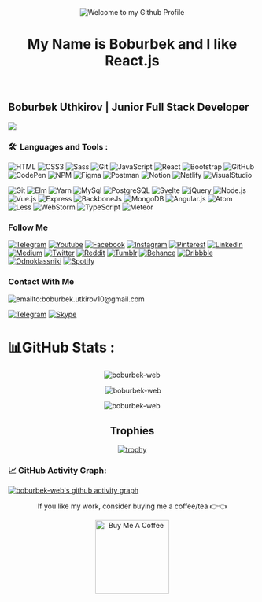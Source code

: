 
<!-- "Hero" Header -->
<div align="center">
  <img src="https://github.com/BrunnerLivio/brunnerlivio/blob/master/images/welcome.png?raw=true" style="max-width: 100%;" alt="Welcome to my Github Profile" />
  <br />
<h1>My Name is Boburbek and I like React.js</h1>
  <br />

</div>

## Boburbek Uthkirov | Junior Full Stack Developer
![](https://readme-typing-svg.herokuapp.com?font=Montserrat&color=coral&lines=I'm+a+Frontend+Developer;I'm+a+React+JS+Developer;)
### 
 ### 🛠 &nbsp;Languages and Tools :


![HTML](https://img.shields.io/badge/-HTML5-082032?style=for-the-badge&logo=HTML5)
![CSS3](https://img.shields.io/badge/-CSS3-082032?style=for-the-badge&logo=CSS3&logoColor=blue)
![Sass](https://img.shields.io/badge/-Sass-082032?style=for-the-badge&logo=Sass)
![Git](https://img.shields.io/badge/-Git-082032?style=for-the-badge&logo=Git)
![JavaScript](https://img.shields.io/badge/-JavaScript-082032?style=for-the-badge&logo=JavaScript)
![React](https://img.shields.io/badge/-React-082032?style=for-the-badge&logo=React)
![Bootstrap](https://img.shields.io/badge/-Bootstrap-082032?style=for-the-badge&logo=Bootstrap)
![GitHub](https://img.shields.io/badge/-GitHub-082032?style=for-the-badge&logo=GitHub)
![CodePen](https://img.shields.io/badge/-Codepen-082032?style=for-the-badge&logo=Codepen)
![NPM](https://img.shields.io/badge/-Npm-082032?style=for-the-badge&logo=NPM)
![Figma](https://img.shields.io/badge/-Figma-082032?style=for-the-badge&logo=Figma)
![Postman](https://img.shields.io/badge/-Postman-082032?style=for-the-badge&logo=Postman)
![Notion](https://img.shields.io/badge/-Notion-082032?style=for-the-badge&logo=Notion)
![Netlify](https://img.shields.io/badge/-Netlify-082032?style=for-the-badge&logo=Netlify)
![VisualStudio](https://img.shields.io/badge/-Vscode-082032?style=for-the-badge&logo=VisualStudio&logoColor=blue)

![Git](https://img.shields.io/badge/-Git-082032?style=for-the-badge&logo=Git)
![Elm](https://img.shields.io/badge/-Elm-082032?style=for-the-badge&logo=elm)
![Yarn](https://img.shields.io/badge/-Yarn-082032?style=for-the-badge&logo=yarn)
![MySql](https://img.shields.io/badge/-MySql-082032?style=for-the-badge&logo=MySql)
![PostgreSQL](https://img.shields.io/badge/-PostgreSQL-082032?style=for-the-badge&logo=PostgreSQL)
![Svelte](https://img.shields.io/badge/-Svelte-082032?style=for-the-badge&logo=svelte)
![jQuery](https://img.shields.io/badge/-jQuery-082032?style=for-the-badge&logo=jQuery)
![Node.js](https://img.shields.io/badge/-Node.js-082032?style=for-the-badge&logo=Node.js)
![Vue.js](https://img.shields.io/badge/-Vue.js-082032?style=for-the-badge&logo=Vue.js)
![Express](https://img.shields.io/badge/-Express.js-082032?style=for-the-badge&logo=Express)
![BackboneJs](https://img.shields.io/badge/-Backbone.js-082032?style=for-the-badge&logo=Backbone.js)
![MongoDB](https://img.shields.io/badge/-MongoDB-082032?style=for-the-badge&logo=MongoDB)
![Angular.js](https://img.shields.io/badge/-Angular.js-082032?style=for-the-badge&logo=Angular&logoColor=red)
![Atom](https://img.shields.io/badge/-Atom-082032?style=for-the-badge&logo=Atom)
![Less](https://img.shields.io/badge/-Less-082032?style=for-the-badge&logo=Less)
![WebStorm](https://img.shields.io/badge/-WebStorm-082032?style=for-the-badge&logo=WebStorm)
![TypeScript](https://img.shields.io/badge/-TypeScript-082032?style=for-the-badge&logo=TypeScript)
![Meteor](https://img.shields.io/badge/-Meteor-082032?style=for-the-badge&logo=Meteor)

### Follow Me

[![Telegram](https://img.shields.io/badge/-Telegram-082032?style=for-the-badge&logo=Telegram&logoColor=#26A5E4)](https://t.me/uthkirov_blogs)
[![Youtube](https://img.shields.io/badge/-YouTube-082032?style=for-the-badge&logo=Youtube&logoColor=FF0000)](https://www.youtube.com)
[![Facebook](https://img.shields.io/badge/-Facebook-082032?style=for-the-badge&logo=Facebook&logoColor=#1877F2)](https://www.facebook.com/BoburbekUthkirov)
[![Instagram](https://img.shields.io/badge/-Instagram-082032?style=for-the-badge&logo=Instagram&logoColor=#E4405F)](https://www.instagram.com/_boburbek_code/)
[![Pinterest](https://img.shields.io/badge/-Pinterest-082032?style=for-the-badge&logo=Pinterest&logoColor=red)](https://www.pinterest.com/boburbekutkirov/)
[![LinkedIn](https://img.shields.io/badge/-LinkedIn-082032?style=for-the-badge&logo=LinkedIn&logoColor=0A66C2)](https://www.linkedin.com/in/boburbek-uthkirov-bb4265243/)
[![Medium](https://img.shields.io/badge/-Medium-082032?style=for-the-badge&logo=Medium)](https://medium.com/@boburbek_code)
[![Twitter](https://img.shields.io/badge/-Twitter-082032?style=for-the-badge&logo=Twitter&logoColor=#1DA1F2)](https://www.twitter.com/Marshmello_1101)
[![Reddit](https://img.shields.io/badge/-Reddit-082032?style=for-the-badge&logo=Reddit&logoColor=#1DA1F2)](https://www.reddit.com/user/NoElderberry3284)
[![Tumblr](https://img.shields.io/badge/-Tumblr-082032?style=for-the-badge&logo=Tumblr&logoColor=#1DA1F2)](https://www.tumblr.com/11marshmello11)
[![Behance](https://img.shields.io/badge/-Behance-082032?style=for-the-badge&logo=Behance&logoColor=#1DA1F2)](https://www.behance.net/boburbeuthkiro)
[![Dribbble](https://img.shields.io/badge/-Dribbble-082032?style=for-the-badge&logo=Dribbble&logoColor=#1DA1F2)](https://dribbble.com/Marshmello_1101)
[![Odnoklassniki](https://img.shields.io/badge/-Odnoklassniki-082032?style=for-the-badge&logo=Odnoklassniki&logoColor=#1DA1F2)](https://ok.ru/profile/586514121869?utm_campaign=web_share&utm_content=profile)
[![Spotify](https://img.shields.io/badge/-Spotify-082032?style=for-the-badge&logo=Spotify)](https://open.spotify.com/user/3146kr2w7et3vyxnqgy47b4o42qe?si=3cd531ebe95f430e)
### Contact With Me

![emailto:boburbek.utkirov10@gmail.com](https://img.shields.io/badge/-Boburbek.utkirov10@gmail.com-082032?style=for-the-badge&logo=Gmail&logoColor=#EA4335)

[![Telegram](https://img.shields.io/badge/-Telegram-082032?style=for-the-badge&logo=Telegram&logoColor=#26A5E4)](https://t.me/boburbek_code)
[![Skype](https://img.shields.io/badge/-Skype-082032?style=for-the-badge&logo=Skype&logoColor=#26A5E4)](https://join.skype.com/invite/FbZ9qkRFuBta)


# 📊GitHub Stats :
<div align="center">
<p><img align="center" src="https://github-readme-stats.vercel.app/api/top-langs?username=boburbek-web&count_private=true&show_icons=true&=en&layout=compact&langs_count=10&" alt="boburbek-web" /></p>
<p>&nbsp;<img align="center" src="https://github-readme-stats.vercel.app/api?username=boburbek-web" alt="boburbek-web" /></p>

<p><img align="center" src="https://github-readme-streak-stats.herokuapp.com/?user=boburbek-web&theme" alt="boburbek-web" /></p>
 </div>

<h2 align="center">Trophies</h2>
<div align="center">
    
[![trophy](https://github-profile-trophy.vercel.app/?username=boburbek-web)](https://github.com/ryo-ma/github-profile-trophy)
</div>


### 📈 GitHub Activity Graph:
[![boburbek-web's github activity graph](https://activity-graph.herokuapp.com/graph?username=boburbek-web&theme=react-dark)](https://github.com/boburbek-web/github-readme-activity-graph)


    
<div align="center">
<p align="center">If you like my work, consider buying me a coffee/tea 👉👈</p>

<a href="https://www.buymeacoffee.com/boburbekutkirov" target="_blank"><img src="https://cdn.buymeacoffee.com/buttons/v2/default-red.png" alt="Buy Me A Coffee" width="150" ></a>
</div>
